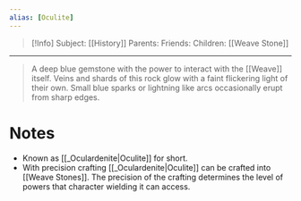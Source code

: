```yaml
---
alias: [Oculite]
---
```

> [!Info]
> Subject: [[History]]
> Parents: 
> Friends: 
> Children: [[Weave Stone]]
---
> A deep blue gemstone with the power to interact with the [[Weave]] itself. Veins and shards of this rock glow with a faint flickering light of their own. Small blue sparks or lightning like arcs occasionally erupt from sharp edges. 

# Notes
- Known as [[_Oculardenite|Oculite]] for short.
- With precision crafting [[_Oculardenite|Oculite]] can be crafted into [[Weave Stones]]. The precision of the crafting determines the level of powers that character wielding it can access.